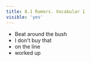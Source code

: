 ```yaml
---
title: 8.1 Rumors. Vocabular 1
visible: 'yes'
---
```


- Beat around the bush
- I don't buy that
- on the line
- worked up
